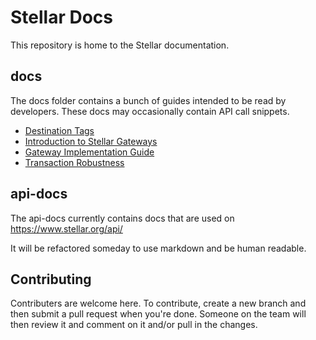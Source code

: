Stellar Docs
============

This repository is home to the Stellar documentation.

## docs
The docs folder contains a bunch of guides intended to be read by developers. These docs may occasionally contain API call snippets.
* [Destination Tags](https://github.com/stellar/docs/blob/master/docs/Destination-Tags.md)
* [Introduction to Stellar Gateways](https://github.com/stellar/docs/blob/master/docs/Introduction-Gateways.md)
* [Gateway Implementation Guide](https://github.com/stellar/docs/blob/master/docs/Gateway-Guide.md)
* [Transaction Robustness](https://github.com/stellar/docs/blob/master/docs/Transaction-Robustness.md)


## api-docs
The api-docs currently contains docs that are used on https://www.stellar.org/api/

It will be refactored someday to use markdown and be human readable.

## Contributing
Contributers are welcome here. To contribute, create a new branch and then submit a pull request when you're done. Someone on the team will then review it and comment on it and/or pull in the changes.
